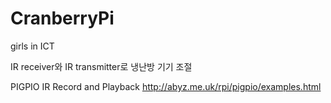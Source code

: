 # CranberryPi
girls in ICT

IR receiver와 IR transmitter로 냉난방 기기 조절

PIGPIO IR Record and Playback http://abyz.me.uk/rpi/pigpio/examples.html
